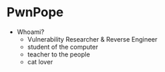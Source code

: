 # PwnPope

- Whoami?
	- Vulnerability Researcher & Reverse Engineer
	- student of the computer
	- teacher to the people
	- cat lover 

